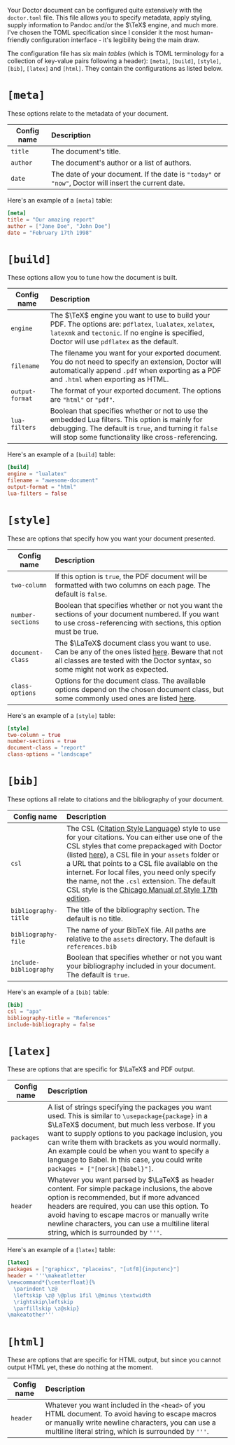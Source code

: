 Your Doctor document can be configured quite extensively with the `doctor.toml` file. This file allows you to specify metadata, apply styling, supply information to Pandoc and/or the $\TeX$ engine, and much more. I've chosen the TOML specification since I consider it the most human-friendly configuration interface - it's legibility being the main draw.

The configuration file has six main *tables* (which is TOML terminology for a collection of key-value pairs following a header): `[meta]`, `[build]`, `[style]`, `[bib]`, `[latex]` and `[html]`. They contain the configurations as listed below.

# `[meta]`

These options relate to the metadata of your document.

| **Config name** | **Description** |
|--|:--|
| `title` | The document's title. |
| `author` | The document's author or a list of authors. |
| `date` | The date of your document. If the date is `"today"` or `"now"`, Doctor will insert the current date. |

Here's an example of a `[meta]` table:

```toml
[meta]
title = "Our amazing report"
author = ["Jane Doe", "John Doe"]
date = "February 17th 1998"
```

# `[build]`

These options allow you to tune how the document is built.

| **Config name** | **Description** |
|--|:--|
| `engine` | The $\TeX$ engine you want to use to build your PDF. The options are: `pdflatex`, `lualatex`, `xelatex`, `latexmk` and `tectonic`. If no engine is specified, Doctor will use `pdflatex` as the default. |
| `filename` | The filename you want for your exported document. You do not need to specify an extension, Doctor will automatically append `.pdf` when exporting as a PDF and `.html` when exporting as HTML. |
| `output-format` | The format of your exported document. The options are `"html"` or `"pdf"`. |
| `lua-filters` | Boolean that specifies whether or not to use the embedded Lua filters. This option is mainly for debugging. The default is `true`, and turning it `false` will stop some functionality like cross-referencing. |

Here's an example of a `[build]` table:

```toml
[build]
engine = "lualatex"
filename = "awesome-document"
output-format = "html"
lua-filters = false
```

# `[style]`

These are options that specify how you want your document presented.

| **Config name** | **Description** |
|--|:--|
| `two-column` | If this option is `true`, the PDF document will be formatted with two columns on each page. The default is `false`. |
| `number-sections` | Boolean that specifies whether or not you want the sections of your document numbered. If you want to use cross-referencing with sections, this option must be true. |
| `document-class` | The $\LaTeX$ document class you want to use. Can be any of the ones listed [here](https://ctan.org/topic/class). Beware that not all classes are tested with the Doctor syntax, so some might not work as expected. |
| `class-options` | Options for the document class. The available options depend on the chosen document class, but some commonly used ones are listed [here](https://en.wikibooks.org/wiki/LaTeX/Document_Structure#Document_Class_Options). |

Here's an example of a `[style]` table:

```toml
[style]
two-column = true
number-sections = true
document-class = "report"
class-options = "landscape"
```

# `[bib]`

These options all relate to citations and the bibliography of your document.

| **Config name** | **Description** |
|--|:--|
| `csl` | The CSL ([Citation Style Language](https://citationstyles.org/)) style to use for your citations. You can either use one of the CSL styles that come prepackaged with Doctor (listed [here](bib#csl)), a CSL file in your `assets` folder or a URL that points to a CSL file available on the internet. For local files, you need only specify the name, not the `.csl` extension. The default CSL style is the [Chicago Manual of Style 17th edition](https://csl.mendeley.com/styleInfo/?styleId=http%3A%2F%2Fwww.zotero.org%2Fstyles%2Fchicago-author-date). |
| `bibliography-title` | The title of the bibliography section. The default is no title. |
| `bibliography-file` | The name of your BibTeX file. All paths are relative to the `assets` directory. The default is `references.bib` |
| `include-bibliography` | Boolean that specifies whether or not you want your bibliography included in your document. The default is `true`. |

Here's an example of a `[bib]` table:

```toml
[bib]
csl = "apa"
bibliography-title = "References"
include-bibliography = false
```

# `[latex]`

These are options that are specific for $\LaTeX$ and PDF output.

| **Config name** | **Description** |
|--|:--|
| `packages` | A list of strings specifying the packages you want used. This is similar to `\usepackage{package}` in a $\LaTeX$ document, but much less verbose. If you want to supply options to you package inclusion, you can write them with brackets as you would normally. An example could be when you want to specify a language to Babel. In this case, you could write `packages = ["[norsk]{babel}"]`. |
| `header` | Whatever you want parsed by $\LaTeX$ as header content. For simple package inclusions, the above option is recommended, but if more advanced headers are required, you can use this option. To avoid having to escape macros or manually write newline characters, you can use a multiline literal string, which is surrounded by `'''`. |

Here's an example of a `[latex]` table:

```toml
[latex]
packages = ["graphicx", "placeins", "[utf8]{inputenc}"]
header = '''\makeatletter
\newcommand*{\centerfloat}{%
  \parindent \z@
  \leftskip \z@ \@plus 1fil \@minus \textwidth
  \rightskip\leftskip
  \parfillskip \z@skip}
\makeatother'''
```

# `[html]`

These are options that are specific for HTML output, but since you cannot output HTML yet, these do nothing at the moment.

| **Config name** | **Description** |
|--|:--|
| `header` | Whatever you want included in the `<head>` of you HTML document. To avoid having to escape macros or manually write newline characters, you can use a multiline literal string, which is surrounded by `'''`. |
